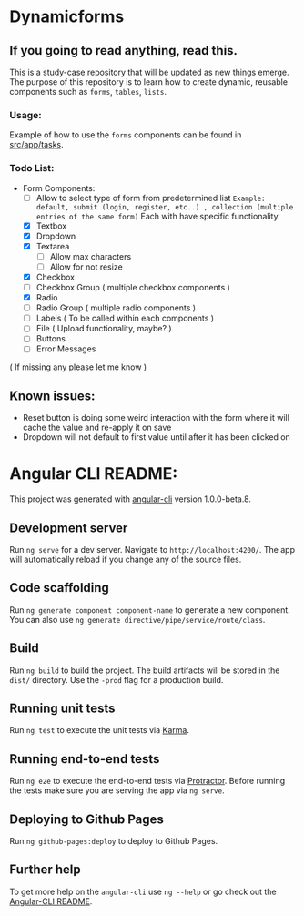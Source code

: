 # Dynamicforms
## If you going to read anything, read this.

This is a study-case repository that will be updated as new things emerge. 
The purpose of this repository is to learn how to create dynamic, reusable components such as `forms`, `tables`, `lists`.

### Usage:

Example of how to use the `forms` components can be found in [src/app/tasks](https://github.com/baruchvlz/ng2-dynamic-forms/tree/master/src/app/tasks).

### Todo List:
- Form Components:
  - [ ] Allow to select type of form from predetermined list `Example: default, submit (login, register, etc..) , collection (multiple entries of the same form)` Each with have specific functionality.
  - [x] Textbox 
  - [x] Dropdown
  - [x] Textarea
    - [ ] Allow max characters
    - [ ] Allow for not resize
  - [x] Checkbox
  - [ ] Checkbox Group ( multiple checkbox components )
  - [x] Radio
  - [ ] Radio Group ( multiple radio components )
  - [ ] Labels ( To be called within each components )
  - [ ] File ( Upload functionality, maybe? )
  - [ ] Buttons
  - [ ] Error Messages

( If missing any please let me know )

## Known issues: 
  - Reset button is doing some weird interaction with the form where it will cache the value and re-apply it on save
  - Dropdown will not default to first value until after it has been clicked on

# Angular CLI README:
This project was generated with [angular-cli](https://github.com/angular/angular-cli) version 1.0.0-beta.8.

## Development server
Run `ng serve` for a dev server. Navigate to `http://localhost:4200/`. The app will automatically reload if you change any of the source files.

## Code scaffolding

Run `ng generate component component-name` to generate a new component. You can also use `ng generate directive/pipe/service/route/class`.

## Build

Run `ng build` to build the project. The build artifacts will be stored in the `dist/` directory. Use the `-prod` flag for a production build.

## Running unit tests

Run `ng test` to execute the unit tests via [Karma](https://karma-runner.github.io).

## Running end-to-end tests

Run `ng e2e` to execute the end-to-end tests via [Protractor](http://www.protractortest.org/). 
Before running the tests make sure you are serving the app via `ng serve`.

## Deploying to Github Pages

Run `ng github-pages:deploy` to deploy to Github Pages.

## Further help

To get more help on the `angular-cli` use `ng --help` or go check out the [Angular-CLI README](https://github.com/angular/angular-cli/blob/master/README.md).
